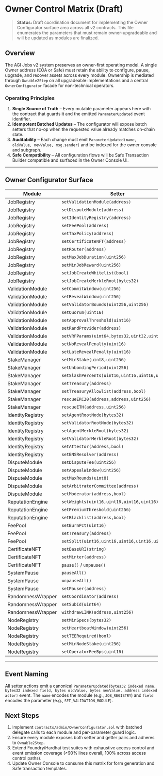 # Owner Control Matrix (Draft)

> **Status:** Draft coordination document for implementing the Owner Configurator surface area across all v2 contracts. This file enumerates the parameters that must remain owner-upgradeable and will be updated as modules are finalized.

## Overview

The AGI Jobs v2 system preserves an owner-first operating model. A single Owner address (EOA or Safe) must retain the ability to configure, pause, upgrade, and recover assets across every module. Ownership is mediated through `Ownable2Step` on all upgradeable implementations and a central `OwnerConfigurator` facade for non-technical operators.

### Operating Principles

1. **Single Source of Truth** – Every mutable parameter appears here with the contract that guards it and the emitted `ParameterUpdated` event identifier.
2. **Idempotent Batched Updates** – The configurator will expose batch setters that no-op when the requested value already matches on-chain state.
3. **Auditability** – Each change must emit `ParameterUpdated(name, oldValue, newValue, msg.sender)` and be indexed for the owner console and subgraph.
4. **Safe Compatibility** – All configuration flows will be Safe Transaction Builder compatible and surfaced in the Owner Console UI.

---

## Owner Configurator Surface

| Module | Setter | Parameter | Units / Notes |
| ------ | ------ | --------- | ------------- |
| JobRegistry | `setValidationModule(address)` | Validation module proxy | address |
| JobRegistry | `setDisputeModule(address)` | Dispute module proxy | address |
| JobRegistry | `setIdentityRegistry(address)` | Identity registry | address |
| JobRegistry | `setFeePool(address)` | Fee pool address | address |
| JobRegistry | `setTaxPolicy(address)` | Tax policy contract | address |
| JobRegistry | `setCertificateNFT(address)` | Certificate NFT contract | address |
| JobRegistry | `setRouter(address)` | Jobs router | address |
| JobRegistry | `setMaxJobDuration(uint256)` | Upper bound in seconds | uint256 |
| JobRegistry | `setMinJobReward(uint256)` | Minimum payment amount | uint256 |
| JobRegistry | `setJobCreateWhitelist(bool)` | Toggle allowlist | bool |
| JobRegistry | `setJobCreateMerkleRoot(bytes32)` | Allowlist root | bytes32 |
| ValidationModule | `setCommitWindow(uint256)` | Seconds | uint256 |
| ValidationModule | `setRevealWindow(uint256)` | Seconds | uint256 |
| ValidationModule | `setValidatorBounds(uint256,uint256)` | min,max committee | uint256 |
| ValidationModule | `setQuorum(uint16)` | Percentage (basis points) | uint16 |
| ValidationModule | `setApprovalThreshold(uint16)` | Percentage (basis points) | uint16 |
| ValidationModule | `setRandProvider(address)` | Randomness provider | address |
| ValidationModule | `setVRFParams(uint64,bytes32,uint32,uint16)` | subId,keyHash,gasLimit,confirmations | mixed |
| ValidationModule | `setNoRevealPenalty(uint16)` | Basis points | uint16 |
| ValidationModule | `setLateRevealPenalty(uint16)` | Basis points | uint16 |
| StakeManager | `setMinStake(uint8,uint256)` | Role => stake amount | uint256 |
| StakeManager | `setUnbondingPeriod(uint256)` | Seconds | uint256 |
| StakeManager | `setSlashPercents(uint16,uint16,uint16,uint16)` | bps per offense | uint16 |
| StakeManager | `setTreasury(address)` | Treasury receiver | address |
| StakeManager | `setTreasuryAllowlist(address,bool)` | Access control | address,bool |
| StakeManager | `rescueERC20(address,address,uint256)` | Token, to, amount | addresses,uint256 |
| StakeManager | `rescueETH(address,uint256)` | Recipient, amount | address,uint256 |
| IdentityRegistry | `setAgentRootNode(bytes32)` | ENS node | bytes32 |
| IdentityRegistry | `setValidatorRootNode(bytes32)` | ENS node | bytes32 |
| IdentityRegistry | `setAgentMerkleRoot(bytes32)` | Allowlist root | bytes32 |
| IdentityRegistry | `setValidatorMerkleRoot(bytes32)` | Allowlist root | bytes32 |
| IdentityRegistry | `setAttestor(address,bool)` | Attestor allowlist | address,bool |
| IdentityRegistry | `setENSResolver(address)` | ENS resolver | address |
| DisputeModule | `setDisputeFee(uint256)` | Fee amount | uint256 |
| DisputeModule | `setAppealWindow(uint256)` | Seconds | uint256 |
| DisputeModule | `setMaxRounds(uint8)` | Arbitration rounds | uint8 |
| DisputeModule | `setArbitratorCommittee(address)` | Committee contract | address |
| DisputeModule | `setModerator(address,bool)` | Moderator ACL | address,bool |
| ReputationEngine | `setWeights(uint16,uint16,uint16,uint16)` | success,fail,slash,decay | uint16 |
| ReputationEngine | `setPremiumThreshold(uint256)` | Score threshold | uint256 |
| ReputationEngine | `setBlacklist(address,bool)` | Exclusion list | address,bool |
| FeePool | `setBurnPct(uint16)` | Basis points | uint16 |
| FeePool | `setTreasury(address)` | Treasury recipient | address |
| FeePool | `setSplit(uint16,uint16,uint16,uint16,uint16)` | agents,validators,operators,employers,treasury | uint16 |
| CertificateNFT | `setBaseURI(string)` | Metadata URI | string |
| CertificateNFT | `setMinter(address)` | Authorized minter | address |
| CertificateNFT | `pause()` / `unpause()` | Circuit breaker | - |
| SystemPause | `pauseAll()` | Global stop | - |
| SystemPause | `unpauseAll()` | Resume | - |
| SystemPause | `setPauser(address)` | Emergency delegate | address |
| RandomnessWrapper | `setCoordinator(address)` | VRF coordinator | address |
| RandomnessWrapper | `setSubId(uint64)` | Subscription id | uint64 |
| RandomnessWrapper | `withdrawLINK(address,uint256)` | Rescue LINK | address,uint256 |
| NodeRegistry | `setMinSpecs(bytes32)` | Hash of requirements | bytes32 |
| NodeRegistry | `setHeartbeatWindow(uint256)` | Seconds | uint256 |
| NodeRegistry | `setTEERequired(bool)` | Toggle attestation | bool |
| NodeRegistry | `setMinNodeStake(uint256)` | Stake threshold | uint256 |
| NodeRegistry | `setOperatorFeeBps(uint16)` | Fee share | uint16 |

---

## Event Naming

All setter actions emit a canonical `ParameterUpdated(bytes32 indexed name, bytes32 indexed field, bytes oldValue, bytes newValue, address indexed actor)` event. The `name` encodes the module (e.g., `JOB_REGISTRY`) and `field` encodes the parameter (e.g., `SET_VALIDATION_MODULE`).

## Next Steps

1. Implement `contracts/admin/OwnerConfigurator.sol` with batched delegate calls to each module and per-parameter guard logic.
2. Ensure every module exposes both setter and getter pairs and adheres to `Ownable2Step`.
3. Extend Foundry/Hardhat test suites with exhaustive access control and event emission coverage (≥90% lines overall, 100% across access control paths).
4. Update Owner Console to consume this matrix for form generation and Safe transaction templates.

